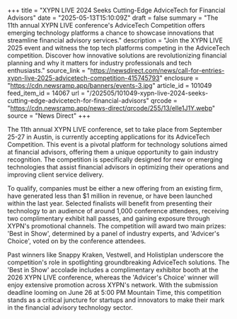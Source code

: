 +++
title = "XYPN LIVE 2024 Seeks Cutting-Edge AdviceTech for Financial Advisors"
date = "2025-05-13T15:10:09Z"
draft = false
summary = "The 11th annual XYPN LIVE conference's AdviceTech Competition offers emerging technology platforms a chance to showcase innovations that streamline financial advisory services."
description = "Join the XYPN LIVE 2025 event and witness the top tech platforms competing in the AdviceTech competition. Discover how innovative solutions are revolutionizing financial planning and why it matters for industry professionals and tech enthusiasts."
source_link = "https://newsdirect.com/news/call-for-entries-xypn-live-2025-advicetech-competition-415745793"
enclosure = "https://cdn.newsramp.app/banners/events-3.jpg"
article_id = 101049
feed_item_id = 14067
url = "/202505/101049-xypn-live-2024-seeks-cutting-edge-advicetech-for-financial-advisors"
qrcode = "https://cdn.newsramp.app/news-direct/qrcode/255/13/elle1J1Y.webp"
source = "News Direct"
+++

<p>The 11th annual XYPN LIVE conference, set to take place from September 25-27 in Austin, is currently accepting applications for its AdviceTech Competition. This event is a pivotal platform for technology solutions aimed at financial advisors, offering them a unique opportunity to gain industry recognition. The competition is specifically designed for new or emerging technologies that assist financial advisors in optimizing their operations and improving client service delivery.</p><p>To qualify, companies must be either a new offering from an existing firm, have generated less than $1 million in revenue, or have been launched within the last year. Selected finalists will benefit from presenting their technology to an audience of around 1,000 conference attendees, receiving two complimentary exhibit hall passes, and gaining exposure through XYPN's promotional channels. The competition will award two main prizes: 'Best in Show', determined by a panel of industry experts, and 'Advicer's Choice', voted on by the conference attendees.</p><p>Past winners like Snappy Kraken, Vestwell, and Holistiplan underscore the competition's role in spotlighting groundbreaking AdviceTech solutions. The 'Best in Show' accolade includes a complimentary exhibitor booth at the 2026 XYPN LIVE conference, whereas the 'Advicer's Choice' winner will enjoy extensive promotion across XYPN's network. With the submission deadline looming on June 26 at 5:00 PM Mountain Time, this competition stands as a critical juncture for startups and innovators to make their mark in the financial advisory technology sector.</p>